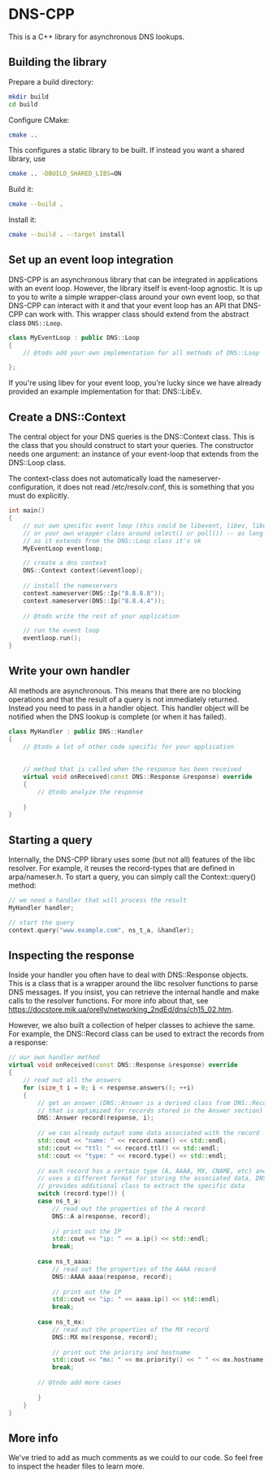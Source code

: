# DNS-CPP

This is a C++ library for asynchronous DNS lookups.

## Building the library

Prepare a build directory:

```bash
mkdir build
cd build
```

Configure CMake:

```bash
cmake ..
```

This configures a static library to be built. If instead you want a shared library, use

```bash
cmake .. -DBUILD_SHARED_LIBS=ON
```

Build it:

```bash
cmake --build .
```

Install it:

```bash
cmake --build . --target install
```

## Set up an event loop integration

DNS-CPP is an asynchronous library that can be integrated in applications
with an event loop. However, the library itself is event-loop agnostic. It is
up to you to write a simple wrapper-class around your own event loop, so
that DNS-CPP can interact with it and that your event loop has an API that
DNS-CPP can work with. This wrapper class should extend from
the abstract class `DNS::Loop`.

```cpp
class MyEventLoop : public DNS::Loop
{
    // @todo add your own implementation for all methods of DNS::Loop

};
```

If you're using libev for your event loop, you're lucky since we have
already provided an example implementation for that: DNS::LibEv.


## Create a DNS::Context

The central object for your DNS queries is the DNS::Context class. 
This is the class that you should construct to start your queries. The
constructor needs one argument: an instance of your event-loop that
extends from the DNS::Loop class.

The context-class does not automatically load the nameserver-configuration,
it does not read /etc/resolv.conf, this is something that you must do 
explicitly.


```cpp
int main()
{
    // our own specific event loop (this could be libevent, libev, libuv,
    // or your own wrapper class around select() or poll()) -- as long
    // as it extends from the DNS::Loop class it's ok
    MyEventLoop eventloop;

    // create a dns context
    DNS::Context context(&eventloop);
    
    // install the nameservers
    context.nameserver(DNS::Ip("8.8.8.8"));
    context.nameserver(DNS::Ip("8.8.4.4"));
    
    // @todo write the rest of your application

    // run the event loop
    eventloop.run();
}
```

## Write your own handler

All methods are asynchronous. This means that there are no blocking operations
and that the result of a query is not immediately returned. Instead you need 
to pass in a handler object. This handler object will be notified when the
DNS lookup is complete (or when it has failed).

```cpp
class MyHandler : public DNS::Handler
{
    // @todo a lot of other code specific for your application
    
    
    // method that is called when the response has been received
    virtual void onReceived(const DNS::Response &response) override
    {
        // @todo analyze the response
        
    }
}
```

## Starting a query

Internally, the DNS-CPP library uses some (but not all) features of the 
libc resolver. For example, it reuses the record-types that are defined
in arpa/nameser.h. To start a query, you can simply call the Context::query()
method:

```cpp
// we need a handler that will process the result
MyHandler handler;

// start the query
context.query("www.example.com", ns_t_a, &handler);
```

## Inspecting the response

Inside your handler you often have to deal with DNS::Response objects.
This is a class that is a wrapper around the libc resolver functions to
parse DNS messages. If you insist, you can retrieve the internal handle
and make calls to the resolver functions. For more info about that, see
https://docstore.mik.ua/orelly/networking_2ndEd/dns/ch15_02.htm.

However, we also built a collection of helper classes to achieve the same.
For example, the DNS::Record class can be used to extract the records
from a response:

```cpp
// our own handler method
virtual void onReceived(const DNS::Response &response) override
{
    // read out all the answers
    for (size_t i = 0; i < response.answers(); ++i)
    {
        // get an answer (DNS::Answer is a derived class from DNS::Record
        // that is optimized for records stored in the Answer section)
        DNS::Answer record(response, i);
        
        // we can already output some data associated with the record
        std::cout << "name: " << record.name() << std::endl;
        std::cout << "ttl: " << record.ttl() << std::endl;
        std::cout << "type: " << record.type() << std::endl;
        
        // each record has a certain type (A, AAAA, MX, CNAME, etc) and
        // uses a different format for storing the associated data, DNS-CPP
        // provides additional class to extract the specific data
        switch (record.type()) {
        case ns_t_a:
            // read out the properties of the A record
            DNS::A a(response, record);
            
            // print out the IP
            std::cout << "ip: " << a.ip() << std::endl;
            break;
        
        case ns_t_aaaa:
            // read out the properties of the AAAA record
            DNS::AAAA aaaa(response, record);
            
            // print out the IP
            std::cout << "ip: " << aaaa.ip() << std::endl;
            break;
    
        case ns_t_mx:
            // read out the properties of the MX record
            DNS::MX mx(response, record);
            
            // print out the priority and hostname
            std::cout << "mx: " << mx.priority() << " " << mx.hostname() << std::endl;
            break;
            
        // @todo add more cases
        
        }
    }
}
```

## More info

We've tried to add as much comments as we could to our code. So feel
free to inspect the header files to learn more.

